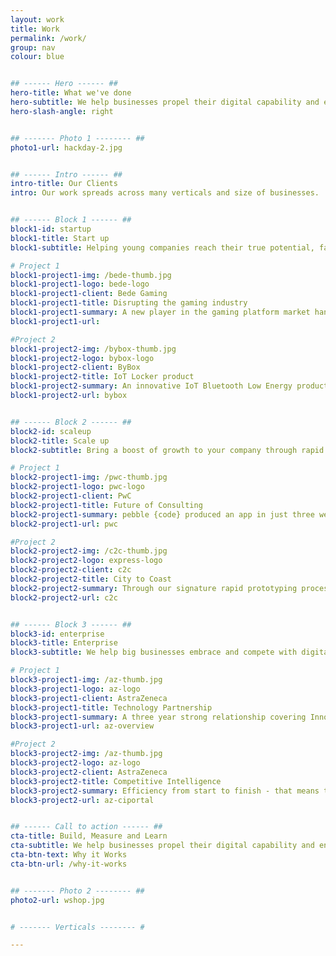 ```yaml
---
layout: work
title: Work
permalink: /work/
group: nav
colour: blue


## ------ Hero ------ ##
hero-title: What we've done
hero-subtitle: We help businesses propel their digital capability and enable innovation.
hero-slash-angle: right


## ------- Photo 1 -------- ##
photo1-url: hackday-2.jpg


## ------ Intro ------ ##
intro-title: Our Clients
intro: Our work spreads across many verticals and size of businesses.


## ------ Block 1 ------ ##
block1-id: startup
block1-title: Start up
block1-subtitle: Helping young companies reach their true potential, fast.

# Project 1
block1-project1-img: /bede-thumb.jpg
block1-project1-logo: bede-logo
block1-project1-client: Bede Gaming
block1-project1-title: Disrupting the gaming industry
block1-project1-summary: A new player in the gaming platform market handling massive load and player stakes.
block1-project1-url:

#Project 2
block1-project2-img: /bybox-thumb.jpg
block1-project2-logo: bybox-logo
block1-project2-client: ByBox
block1-project2-title: IoT Locker product
block1-project2-summary: An innovative IoT Bluetooth Low Energy product that moves logic into smartphones to reduce costs and open new markets.
block1-project2-url: bybox


## ------ Block 2 ------ ##
block2-id: scaleup
block2-title: Scale up
block2-subtitle: Bring a boost of growth to your company through rapid innovation.

# Project 1
block2-project1-img: /pwc-thumb.jpg
block2-project1-logo: pwc-logo
block2-project1-client: PwC
block2-project1-title: Future of Consulting
block2-project1-summary: pebble {code} produced an app in just three weeks, giving PwC clients access to consultants that were previously inaccessible, opening PwC to an enormous market of short-term, smaller clients.
block2-project1-url: pwc

#Project 2
block2-project2-img: /c2c-thumb.jpg
block2-project2-logo: express-logo
block2-project2-client: c2c
block2-project2-title: City to Coast
block2-project2-summary: Through our signature rapid prototyping process, we were able to deliver a working software to c2c within weeks that streamlines assessments.
block2-project2-url: c2c


## ------ Block 3 ------ ##
block3-id: enterprise
block3-title: Enterprise
block3-subtitle: We help big businesses embrace and compete with digital disruption.

# Project 1
block3-project1-img: /az-thumb.jpg
block3-project1-logo: az-logo
block3-project1-client: AstraZeneca
block3-project1-title: Technology Partnership
block3-project1-summary: A three year strong relationship covering Innovation, Agile Transformation, Business Intelligence and a Global Intranet. pebble {code} aided AstraZeneca in transitioning to an Agile business model, providing them with internal tools.
block3-project1-url: az-overview

#Project 2
block3-project2-img: /az-thumb.jpg
block3-project2-logo: az-logo
block3-project2-client: AstraZeneca
block3-project2-title: Competitive Intelligence
block3-project2-summary: Efficiency from start to finish - that means timely decisions and more value for shareholders.
block3-project2-url: az-ciportal


## ------ Call to action ------ ##
cta-title: Build, Measure and Learn
cta-subtitle: We help businesses propel their digital capability and enable innovation.
cta-btn-text: Why it Works
cta-btn-url: /why-it-works


## ------- Photo 2 -------- ##
photo2-url: wshop.jpg


# ------- Verticals -------- #

---
```

